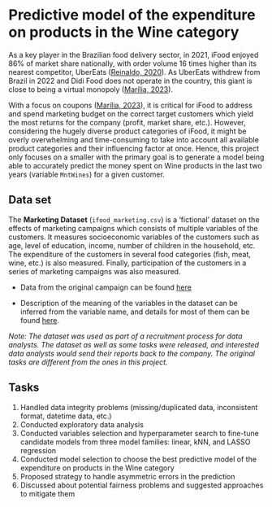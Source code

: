 # Predictive model of the expenditure on products in the Wine category

As a key player in the Brazilian food delivery sector, in 2021, iFood enjoyed 86% of market share nationally, with order volume 16 times higher than its nearest competitor, UberEats ([Reinaldo, 2020](https://d3.harvard.edu/platform-digit/submission/ifood-delivers-great-results-in-brazil-going-beyond-connecting-restaurants-with-customers/#:~:text=iFood%20delivers%20great%20results%20in%20Brazil%20going%20beyond%20connecting%20restaurants%20with%20customers.,-By%20Reinaldo%20Fioravanti&text=From%20delivering%20food%20to%20improving,iFood%20seems%20to%20be%20promising.)). As UberEats withdrew from Brazil in 2022 and Didi Food does not operate in the country, this giant is close to being a virtual monopoly ([Marília, 2023](https://restofworld.org/2023/ifood-brazil-delivery-app/)).

With a focus on coupons ([Marília, 2023](https://restofworld.org/2023/ifood-brazil-delivery-app/)), it is critical for iFood to address and spend marketing budget on the correct target customers which yield the most returns for the company (profit, market share, etc.). However, considering the hugely diverse product categories of iFood, it might be overly overwhelming and time-consuming to take into account all available product categories and their influencing factor at once. Hence, this project only focuses on a smaller with the primary goal is to generate a model being able to accurately predict the money spent on Wine products in the last two years (variable `MntWines`) for a given customer.

## Data set
The **Marketing Dataset** (`ifood_marketing.csv`) is a ‘fictional’ dataset on the effects of marketing campaigns which consists of multiple variables of the customers. It measures socioeconomic variables of the customers such as age, level of education, income, number of children in the household, etc. The expenditure of the customers in several food categories (fish, meat, wine, etc.) is also measured. Finally, participation of the customers in a series of marketing campaigns was also measured.

* Data from the original campaign can be found [here](https://github.com/nailson/ifood-data-business-analyst-test/tree/master)
  
* Description of the meaning of the variables in the dataset can be inferred from the variable name, and details for most of them can be found [here](https://raw.githubusercontent.com/nailson/ifood-data-business-analyst-test/master/dictionary.png).

*Note: The dataset was used as part of a recruitment process for data analysts. The dataset as well as some tasks were released, and interested data analysts would send their reports back to the company. The original tasks are different from the ones in this project.*

## Tasks
1. Handled data integrity problems (missing/duplicated data, inconsistent format, datetime data, etc.)
2. Conducted exploratory data analysis
3. Conducted variables selection and hyperparameter search to fine-tune candidate models from three model families: linear, kNN, and LASSO regression
4. Conducted model selection to choose the best predictive model of the expenditure on products in the Wine category
5. Proposed strategy to handle asymmetric errors in the prediction
6. Discussed about potential fairness problems and suggested approaches to mitigate them



